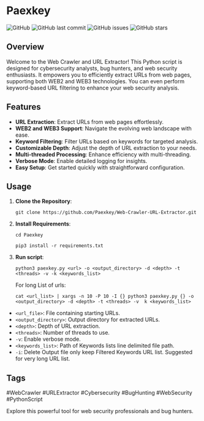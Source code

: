 # Paexkey

![GitHub](https://img.shields.io/github/license/xerooozzz/Paexkey)
![GitHub last commit](https://img.shields.io/github/last-commit/xerooozzz/Paexkey)
![GitHub issues](https://img.shields.io/github/issues/xerooozzz/Paexkey)
![GitHub stars](https://img.shields.io/github/stars/xerooozzz/Paexkey)

## Overview

Welcome to the Web Crawler and URL Extractor! This Python script is designed for cybersecurity analysts, bug hunters, and web security enthusiasts. It empowers you to efficiently extract URLs from web pages, supporting both WEB2 and WEB3 technologies. You can even perform keyword-based URL filtering to enhance your web security analysis.

## Features

- **URL Extraction**: Extract URLs from web pages effortlessly.
- **WEB2 and WEB3 Support**: Navigate the evolving web landscape with ease.
- **Keyword Filtering**: Filter URLs based on keywords for targeted analysis.
- **Customizable Depth**: Adjust the depth of URL extraction to your needs.
- **Multi-threaded Processing**: Enhance efficiency with multi-threading.
- **Verbose Mode**: Enable detailed logging for insights.
- **Easy Setup**: Get started quickly with straightforward configuration.

## Usage

1. **Clone the Repository**:
   
   ```shell
   git clone https://github.com/Paexkey/Web-Crawler-URL-Extractor.git
   ```
3. **Install Requirements**:
   
   ```shell
   cd Paexkey
   ```
   
   ```shell
   pip3 install -r requirements.txt
   ```

5. **Run script**:

   ```shell
   python3 paexkey.py <url> -o <output_directory> -d <depth> -t <threads> -v -k <keywords_list>
   ```

   For long List of urls:

   ```shell
   cat <url_list> | xargs -n 10 -P 10 -I {} python3 paexkey.py {} -o <output_directory> -d <depth> -t <threads> -v  k <keywords_list>
   ```


- `<url_file>`: File containing starting URLs.
- `<output_directory>`: Output directory for extracted URLs.
- `<depth>`: Depth of URL extraction.
- `<threads>`: Number of threads to use.
- `-v`: Enable verbose mode.
- `<keywords_list>`: Path of Keywords lists line delimited file path.
- `-i`: Delete Output file only keep Filtered Keywords URL list. Suggested for very long URL list.

## Tags

#WebCrawler #URLExtractor #Cybersecurity #BugHunting #WebSecurity #PythonScript

Explore this powerful tool for web security professionals and bug hunters.


